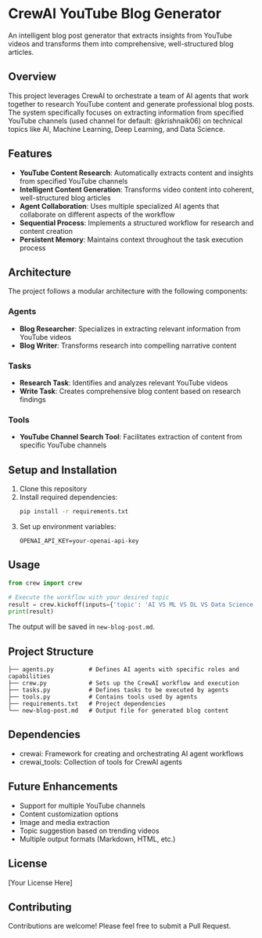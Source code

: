 # CrewAI YouTube Blog Generator

An intelligent blog post generator that extracts insights from YouTube videos and transforms them into comprehensive, well-structured blog articles.

## Overview

This project leverages CrewAI to orchestrate a team of AI agents that work together to research YouTube content and generate professional blog posts. The system specifically focuses on extracting information from specified YouTube channels (used channel for default: @krishnaik06) on technical topics like AI, Machine Learning, Deep Learning, and Data Science.

## Features

- **YouTube Content Research**: Automatically extracts content and insights from specified YouTube channels
- **Intelligent Content Generation**: Transforms video content into coherent, well-structured blog articles
- **Agent Collaboration**: Uses multiple specialized AI agents that collaborate on different aspects of the workflow
- **Sequential Process**: Implements a structured workflow for research and content creation
- **Persistent Memory**: Maintains context throughout the task execution process

## Architecture

The project follows a modular architecture with the following components:

### Agents

- **Blog Researcher**: Specializes in extracting relevant information from YouTube videos
- **Blog Writer**: Transforms research into compelling narrative content

### Tasks

- **Research Task**: Identifies and analyzes relevant YouTube videos
- **Write Task**: Creates comprehensive blog content based on research findings

### Tools

- **YouTube Channel Search Tool**: Facilitates extraction of content from specific YouTube channels

## Setup and Installation

1. Clone this repository
2. Install required dependencies:
   ```bash
   pip install -r requirements.txt
   ```
3. Set up environment variables:
   ```
   OPENAI_API_KEY=your-openai-api-key
   ```

## Usage

```python
from crew import crew

# Execute the workflow with your desired topic
result = crew.kickoff(inputs={'topic': 'AI VS ML VS DL VS Data Science'})
print(result)
```

The output will be saved in `new-blog-post.md`.

## Project Structure

```
├── agents.py          # Defines AI agents with specific roles and capabilities
├── crew.py            # Sets up the CrewAI workflow and execution
├── tasks.py           # Defines tasks to be executed by agents
├── tools.py           # Contains tools used by agents
├── requirements.txt   # Project dependencies
└── new-blog-post.md   # Output file for generated blog content
```

## Dependencies

- crewai: Framework for creating and orchestrating AI agent workflows
- crewai_tools: Collection of tools for CrewAI agents

## Future Enhancements

- Support for multiple YouTube channels
- Content customization options
- Image and media extraction
- Topic suggestion based on trending videos
- Multiple output formats (Markdown, HTML, etc.)

## License

[Your License Here]

## Contributing

Contributions are welcome! Please feel free to submit a Pull Request.
